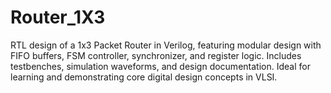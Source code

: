 # Router_1X3
RTL design of a 1x3 Packet Router in Verilog, featuring modular design with FIFO buffers, FSM controller, synchronizer, and register logic. Includes testbenches, simulation waveforms, and design documentation. Ideal for learning and demonstrating core digital design concepts in VLSI.
